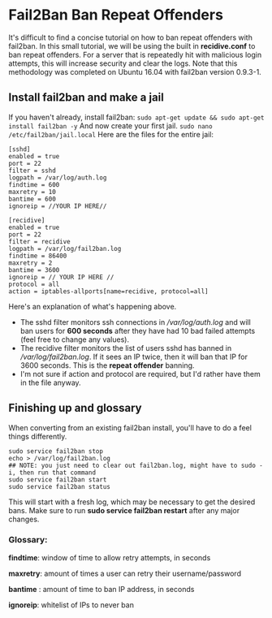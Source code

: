 # Fail2Ban Ban Repeat Offenders

It's difficult to find a concise tutorial on how to ban repeat offenders with fail2ban. In this small tutorial, we will be using the built in **recidive.conf** to ban repeat offenders. For a server that is repeatedly hit with malicious login attempts, this will increase security and clear the logs. Note that this methodology was completed on Ubuntu 16.04 with fail2ban version 0.9.3-1.

## Install fail2ban and make a jail
If you haven't already, install fail2ban:
`sudo apt-get update && sudo apt-get install fail2ban -y`
And now create your first jail.
`sudo nano /etc/fail2ban/jail.local`
Here are the files for the entire jail:

    [sshd]
    enabled = true  
    port = 22  
    filter = sshd  
    logpath = /var/log/auth.log  
    findtime = 600  
    maxretry = 10  
    bantime = 600  
    ignoreip = //YOUR IP HERE//
    
    [recidive]  
    enabled = true  
    port = 22  
    filter = recidive  
    logpath = /var/log/fail2ban.log  
    findtime = 86400  
    maxretry = 2  
    bantime = 3600  
    ignoreip = // YOUR IP HERE //
    protocol = all  
    action = iptables-allports[name=recidive, protocol=all]

Here's an explanation of what's happening above.

 - The sshd filter monitors ssh connections in */var/log/auth.log* and will ban users for **600 seconds** after they have had 10 bad failed attempts (feel free to change any values).
 - The recidive filter monitors the list of users sshd has banned in */var/log/fail2ban.log*. If it sees an IP twice, then it will ban that IP for 3600 seconds. This is the **repeat offender** banning.
 - I'm not sure if action and protocol are required, but I'd rather have them in the file anyway.


## Finishing up and glossary
When converting from an existing fail2ban install, you'll have to do a feel things differently.

    sudo service fail2ban stop
    echo > /var/log/fail2ban.log 
    ## NOTE: you just need to clear out fail2ban.log, might have to sudo -i, then run that command
    sudo service fail2ban start
    sudo service fail2ban status

This will start with a fresh log, which may be necessary to get the desired bans. Make sure to run **sudo service fail2ban restart** after any major changes.

### Glossary:
**findtime**: window of time to allow retry attempts, in seconds

**maxretry**: amount of times a user can retry their username/password

**bantime** : amount of time to ban IP address, in seconds

**ignoreip**: whitelist of IPs to never ban


